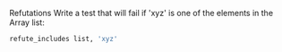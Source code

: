 Refutations
Write a test that will fail if 'xyz' is one of the elements in the Array list:

```ruby
refute_includes list, 'xyz'
```
